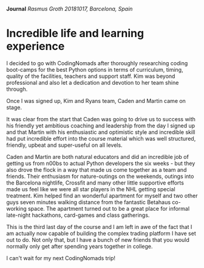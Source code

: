 **Journal**
*Rasmus Groth*
*20181017, Barcelona, Spain*

# Incredible life and learning experience

I decided to go with CodingNomads after thoroughly researching coding boot-camps for the best Python options in terms of curriculum, timing, quality of the facilities, teachers and support staff. Kim was beyond professional and also let a dedication and devotion to her team shine through.

Once I was signed up, Kim and Ryans team, Caden and Martin came on stage.

It was clear from the start that Caden was going to drive us to success with his friendly yet ambitious coaching and leadership from the day I signed up and that Martin with his  enthusiastic and optimistic style and incredible skill had put incredible effort into the course material which was well structured, friendly, upbeat and super-useful on all levels.

Caden and Martin are both natural educators and did an incredible job of getting us from n00bs to actual Python developers the six weeks - but they also drove the flock in a way that made us come together as a team and friends. Their enthusiasm for nature-outings on the weekends, outings into the Barcelona nightlife, Crossfit and many other little supportive efforts made us feel like we were all star players in the NHL getting special treatment. Kim helped find an wonderful apartment for myself and two other guys seven minutes walking distance from the fantastic Betahaus co-working space. The apartment turned out to be a great place for informal late-night hackathons, card-games and class gatherings.

This is the third last day of the course and I am left in awe of the fact that I am actually now capable of building the complex trading platform I have set out to do. Not only that, but I have a bunch of new friends that you would normally only get after spending years together in college.

I can't wait for my next CodingNomads trip!
